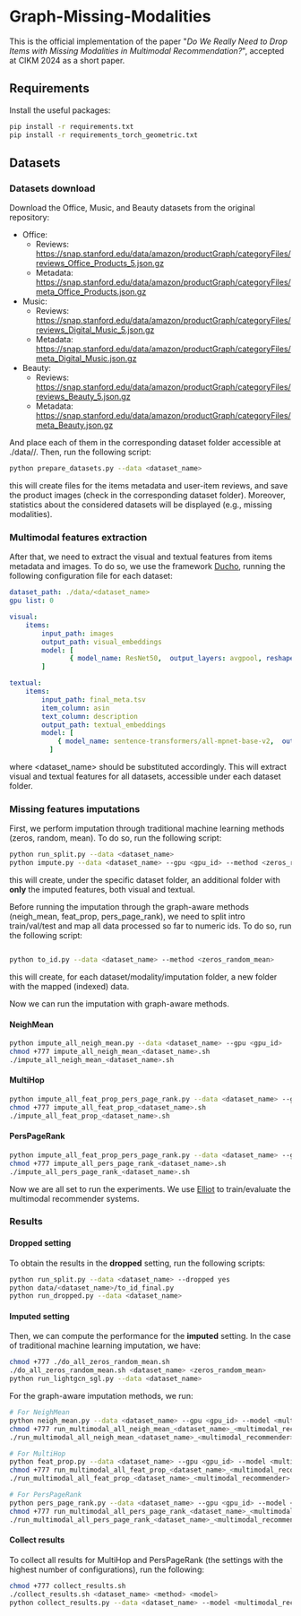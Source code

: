 # Graph-Missing-Modalities

This is the official implementation of the paper "_Do We Really Need to Drop Items with Missing Modalities in
Multimodal Recommendation?_", accepted at CIKM 2024 as a short paper.

## Requirements

Install the useful packages:

```sh
pip install -r requirements.txt
pip install -r requirements_torch_geometric.txt
```

## Datasets

### Datasets download

Download the Office, Music, and Beauty datasets from the original repository:

- Office:
  - Reviews: https://snap.stanford.edu/data/amazon/productGraph/categoryFiles/reviews_Office_Products_5.json.gz
  - Metadata: https://snap.stanford.edu/data/amazon/productGraph/categoryFiles/meta_Office_Products.json.gz
- Music:
  - Reviews: https://snap.stanford.edu/data/amazon/productGraph/categoryFiles/reviews_Digital_Music_5.json.gz
  - Metadata: https://snap.stanford.edu/data/amazon/productGraph/categoryFiles/meta_Digital_Music.json.gz
- Beauty: 
  - Reviews: https://snap.stanford.edu/data/amazon/productGraph/categoryFiles/reviews_Beauty_5.json.gz
  - Metadata: https://snap.stanford.edu/data/amazon/productGraph/categoryFiles/meta_Beauty.json.gz

And place each of them in the corresponding dataset folder accessible at ./data/<dataset-name>/. Then, run the following script:

```sh
python prepare_datasets.py --data <dataset_name>
```

this will create files for the items metadata and user-item reviews, and save the product images (check in the corresponding dataset folder). Moreover, statistics about the considered datasets will be displayed (e.g., missing modalities).


### Multimodal features extraction

After that, we need to extract the visual and textual features from items metadata and images. To do so, we use the framework [Ducho](https://github.com/sisinflab/Ducho), running the following configuration file for each dataset:

```yaml
dataset_path: ./data/<dataset_name>
gpu list: 0

visual:
    items:
        input_path: images
        output_path: visual_embeddings
        model: [
               { model_name: ResNet50,  output_layers: avgpool, reshape: [224, 224], preprocessing: zscore, backend: torch},
        ]

textual:
    items:
        input_path: final_meta.tsv
        item_column: asin
        text_column: description
        output_path: textual_embeddings
        model: [
            { model_name: sentence-transformers/all-mpnet-base-v2,  output_layers: 1, clear_text: False, backend: sentence_transformers},
          ]
```

where <dataset_name> should be substituted accordingly. This will extract visual and textual features for all datasets, accessible under each dataset folder.

### Missing features imputations

First, we perform imputation through traditional machine learning methods (zeros, random, mean). To do so, run the following script:

```sh
python run_split.py --data <dataset_name>
python impute.py --data <dataset_name> --gpu <gpu_id> --method <zeros_random_mean>
```

this will create, under the specific dataset folder, an additional folder with **only** the imputed features, both visual and textual.

Before running the imputation through the graph-aware methods (neigh_mean, feat_prop, pers_page_rank), we need to split intro train/val/test and map all data processed so far to numeric ids. To do so, run the following script:

```sh

python to_id.py --data <dataset_name> --method <zeros_random_mean>
```

this will create, for each dataset/modality/imputation folder, a new folder with the mapped (indexed) data. 

Now we can run the imputation with graph-aware methods. 

#### NeighMean

```sh
python impute_all_neigh_mean.py --data <dataset_name> --gpu <gpu_id>
chmod +777 impute_all_neigh_mean_<dataset_name>.sh
./impute_all_neigh_mean_<dataset_name>.sh
```

#### MultiHop

```sh
python impute_all_feat_prop_pers_page_rank.py --data <dataset_name> --gpu <gpu_id> --method feat_prop
chmod +777 impute_all_feat_prop_<dataset_name>.sh
./impute_all_feat_prop_<dataset_name>.sh
```

#### PersPageRank

```sh
python impute_all_feat_prop_pers_page_rank.py --data <dataset_name> --gpu <gpu_id> --method pers_page_rank
chmod +777 impute_all_pers_page_rank_<dataset_name>.sh
./impute_all_pers_page_rank_<dataset_name>.sh
```

Now we are all set to run the experiments. We use [Elliot](https://github.com/sisinflab/Formal-MultiMod-Rec) to train/evaluate the multimodal recommender systems.

### Results

#### Dropped setting

To obtain the results in the **dropped** setting, run the following scripts:
```sh
python run_split.py --data <dataset_name> --dropped yes
python data/<dataset_name>/to_id_final.py
python run_dropped.py --data <dataset_name>
```

#### Imputed setting

Then, we can compute the performance for the **imputed** setting. In the case of traditional machine learning imputation, we have:

```sh
chmod +777 ./do_all_zeros_random_mean.sh
./do_all_zeros_random_mean.sh <dataset_name> <zeros_random_mean>
python run_lightgcn_sgl.py --data <dataset_name>
```

For the graph-aware imputation methods, we run:

```sh
# For NeighMean
python neigh_mean.py --data <dataset_name> --gpu <gpu_id> --model <multimodal_recommender>
chmod +777 run_multimodal_all_neigh_mean_<dataset_name>_<multimodal_recommender>.sh
./run_multimodal_all_neigh_mean_<dataset_name>_<multimodal_recommender>.sh
```

```sh
# For MultiHop
python feat_prop.py --data <dataset_name> --gpu <gpu_id> --model <multimodal_recommender>
chmod +777 run_multimodal_all_feat_prop_<dataset_name>_<multimodal_recommender>.sh
./run_multimodal_all_feat_prop_<dataset_name>_<multimodal_recommender>.sh
```

```sh
# For PersPageRank
python pers_page_rank.py --data <dataset_name> --gpu <gpu_id> --model <multimodal_recommender>
chmod +777 run_multimodal_all_pers_page_rank_<dataset_name>_<multimodal_recommender>.sh
./run_multimodal_all_pers_page_rank_<dataset_name>_<multimodal_recommender>.sh
```

#### Collect results

To collect all results for MultiHop and PersPageRank (the settings with the highest number of configurations), run the following:
```sh
chmod +777 collect_results.sh
./collect_results.sh <dataset_name> <method> <model>
python collect_results.py --data <dataset_name> --model <multimodal_recommender> --method <method> --metric <metric_name>
```
